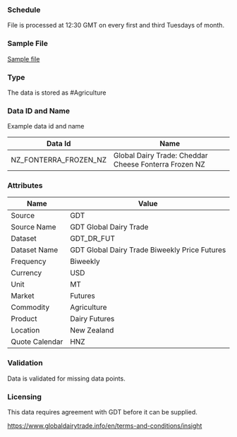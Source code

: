 ### Schedule

File is processed at 12:30 GMT on every first and third Tuesdays of month.

### Sample File

[Sample file](pathname://../../static/file-samples/GDT_Butter.json)

### Type

The data is stored as #Agriculture

### Data ID and Name

Example data id and name

|**Data Id**|**Name**|
|-|-|
|NZ_FONTERRA_FROZEN_NZ|Global Dairy Trade: Cheddar Cheese Fonterra Frozen NZ|

### Attributes

|Name|Value|
|-|-|
|Source|GDT|
|Source Name|GDT Global Dairy Trade|
|Dataset|GDT_DR_FUT|
|Dataset Name|GDT Global Dairy Trade Biweekly Price Futures|
|Frequency|Biweekly|
|Currency|USD|
|Unit|MT|
|Market|Futures|
|Commodity|Agriculture|
|Product|Dairy Futures|
|Location|New Zealand|
|Quote Calendar|HNZ|

### Validation

Data is validated for missing data points.

### Licensing

This data requires agreement with GDT before it can be supplied. 

https://www.globaldairytrade.info/en/terms-and-conditions/insight